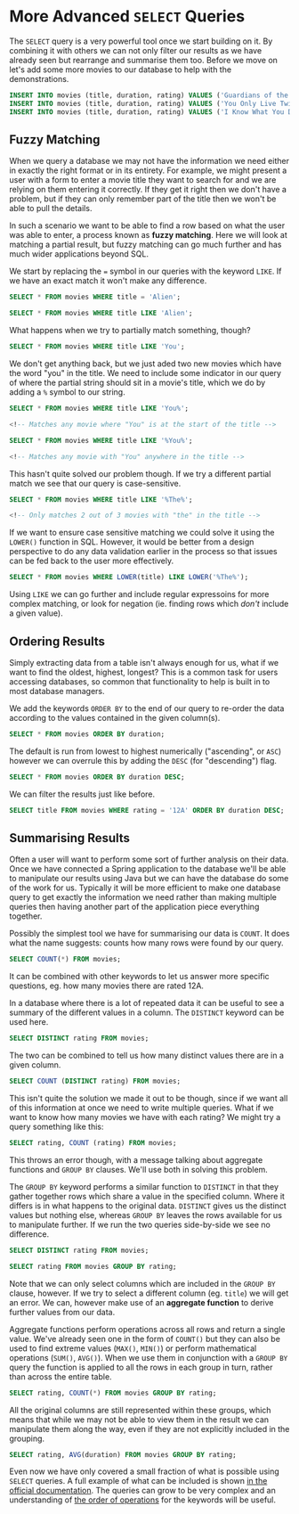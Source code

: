 # More Advanced `SELECT` Queries

The `SELECT` query is a very powerful tool once we start building on it. By combining it with others we can not only filter our results as we have already seen but rearrange and summarise them too. Before we move on let's add some more movies to our database to help with the demonstrations.

```sql
INSERT INTO movies (title, duration, rating) VALUES ('Guardians of the Galaxy', 121, '12A');
INSERT INTO movies (title, duration, rating) VALUES ('You Only Live Twice', 117, 'PG');
INSERT INTO movies (title, duration, rating) VALUES ('I Know What You Did Last Summer', 101, '18');
```

## Fuzzy Matching

When we query a database we may not have the information we need either in exactly the right format or in its entirety. For example, we might present a user with a form to enter a movie title they want to search for and we are relying on them entering it correctly. If they get it right then we don't have a problem, but if they can only remember part of the title then we won't be able to pull the details.

In such a scenario we want to be able to find a row based on what the user was able to enter, a process known as **fuzzy matching**. Here we will look at matching a partial result, but fuzzy matching can go much further and has much wider applications beyond SQL.

We start by replacing the `=` symbol in our queries with the keyword `LIKE`. If we have an exact match it won't make any difference.

```sql
SELECT * FROM movies WHERE title = 'Alien';

SELECT * FROM movies WHERE title LIKE 'Alien';
```

What happens when we try to partially match something, though?

```sql
SELECT * FROM movies WHERE title LIKE 'You';
```

We don't get anything back, but we just aded two new movies which have the word "you" in the title. We need to include some indicator in our query of where the partial string should sit in a movie's title, which we do by adding a `%` symbol to our string.

```sql
SELECT * FROM movies WHERE title LIKE 'You%';

<!-- Matches any movie where "You" is at the start of the title -->

SELECT * FROM movies WHERE title LIKE '%You%';

<!-- Matches any movie with "You" anywhere in the title -->
```

This hasn't quite solved our problem though. If we try a different partial match we see that our query is case-sensitive.

```sql
SELECT * FROM movies WHERE title LIKE '%The%';

<!-- Only matches 2 out of 3 movies with "the" in the title -->
```

If we want to ensure case sensitive matching we could solve it using the `LOWER()` function in SQL. However, it would be better from a design perspective to do any data validation earlier in the process so that issues can be fed back to the user more effectively.

```sql
SELECT * FROM movies WHERE LOWER(title) LIKE LOWER('%The%');
```

Using `LIKE` we can go further and include regular expressoins for more complex matching, or look for negation (ie. finding rows which *don't* include a given value).

## Ordering Results

Simply extracting data from a table isn't always enough for us, what if we want to find the oldest, highest, longest? This is a common task for users accessing databases, so common that functionality to help is built in to most database managers. 

We add the keywords `ORDER BY` to the end of our query to re-order the data according to the values contained in the given column(s).

```sql
SELECT * FROM movies ORDER BY duration;
```

The default is run from lowest to highest numerically ("ascending", or `ASC`) however we can overrule this by adding the `DESC` (for "descending") flag.

```sql
SELECT * FROM movies ORDER BY duration DESC;
```

We can filter the results just like before.

```sql
SELECT title FROM movies WHERE rating = '12A' ORDER BY duration DESC;
```

## Summarising Results

Often a user will want to perform some sort of further analysis on their data. Once we have connected a Spring application to the database we'll be able to manipulate our results using Java but we can have the database do some of the work for us. Typically it will be more efficient to make one database query to get exactly the information we need rather than making multiple queries then having another part of the application piece everything together.

Possibly the simplest tool we have for summarising our data is `COUNT`. It does what the name suggests: counts how many rows were found by our query.

```sql
SELECT COUNT(*) FROM movies;
```

It can be combined with other keywords to let us answer more specific questions, eg. how many movies there are rated 12A.

In a database where there is a lot of repeated data it can be useful to see a summary of the different values in a column. The `DISTINCT` keyword can be used here.

```sql
SELECT DISTINCT rating FROM movies;
```

The two can be combined to tell us how many distinct values there are in a given column.

```sql
SELECT COUNT (DISTINCT rating) FROM movies;
```

This isn't quite the solution we made it out to be though, since if we want all of this information at once we need to write multiple queries. What if we want to know how many movies we have with each rating? We might try a query something like this:

```sql
SELECT rating, COUNT (rating) FROM movies;
```

This throws an error though, with a message talking about aggregate functions and `GROUP BY` clauses. We'll use both in solving this problem.

The `GROUP BY` keyword performs a similar function to `DISTINCT` in that they gather together rows which share a value in the specified column. Where it differs is in what happens to the original data. `DISTINCT` gives us the distinct values but nothing else, whereas `GROUP BY` leaves the rows available for us to manipulate further. If we run the two queries side-by-side we see no difference.

```sql
SELECT DISTINCT rating FROM movies;

SELECT rating FROM movies GROUP BY rating;
```

Note that we can only select columns which are included in the `GROUP BY` clause, however. If we try to select a different column (eg. `title`) we will get an error. We can, however make use of an **aggregate function** to derive further values from our data.

Aggregate functions perform operations across all rows and return a single value. We've already seen one in the form of `COUNT()` but they can also be used to find extreme values (`MAX()`, `MIN()`) or perform mathematical operations (`SUM()`, `AVG()`). When we use them in conjunction with a `GROUP BY` query the function is applied to all the rows in each group in turn, rather than across the entire table.

```sql
SELECT rating, COUNT(*) FROM movies GROUP BY rating;
```

All the original columns are still represented within these groups, which means that while we may not be able to view them in the result we can manipulate them along the way, even if they are not explicitly included in the grouping.

```sql
SELECT rating, AVG(duration) FROM movies GROUP BY rating;
```

Even now we have only covered a small fraction of what is possible using `SELECT` queries. A full example of what can be included is shown [in the official documentation](https://www.postgresql.org/docs/9.5/sql-select.html). The queries can grow to be very complex and an understanding of [the order of operations](https://www.sisense.com/blog/sql-query-order-of-operations/) for the keywords will be useful.